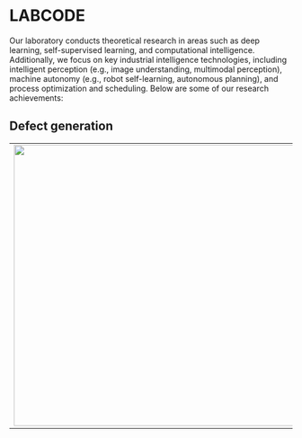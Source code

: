 # LABCODE
Our laboratory conducts theoretical research in areas such as deep learning, self-supervised learning, and computational intelligence. Additionally, we focus on key industrial intelligence technologies, including intelligent perception (e.g., image understanding, multimodal perception), machine autonomy (e.g., robot self-learning, autonomous planning), and process optimization and scheduling. Below are some of our research achievements:

## Defect generation
<table>
  <tr>
    <td>
      <img src="https://github.com/user-attachments/assets/2c248ee5-7f32-4e82-be88-6a1d36f45d3f" width="500">
    </td>
    <td>
      <p><strong>标题</strong></p>
      <p>这是你的描述文字，可以写多行内容。</p>
    </td>
  </tr>
</table>


